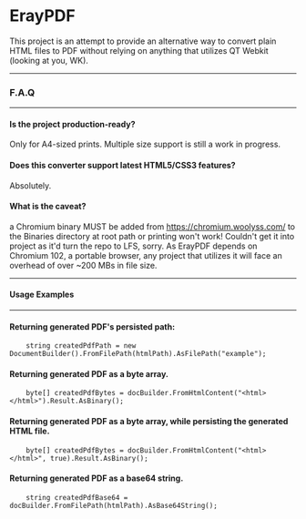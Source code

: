 # ErayPDF
This project is an attempt to provide an alternative way to convert plain HTML files to PDF without relying on anything that utilizes QT Webkit (looking at you, WK).
<hr>

### F.A.Q

<hr>

#### Is the project production-ready?

Only for A4-sized prints. Multiple size support is still a work in progress.

#### Does this converter support latest HTML5/CSS3 features?
Absolutely.
#### What is the caveat?
a Chromium binary MUST be added from https://chromium.woolyss.com/ to the Binaries directory at root path or printing won't work! Couldn't get it into project as it'd turn the repo to LFS, sorry.
As ErayPDF depends on Chromium 102, a portable browser, any project that utilizes it will face an overhead of over ~200 MBs in file size.
<hr>

#### Usage Examples

<hr>

#### Returning generated PDF's persisted path:

```
    string createdPdfPath = new DocumentBuilder().FromFilePath(htmlPath).AsFilePath("example");
```

#### Returning generated PDF as a byte array.

```
    byte[] createdPdfBytes = docBuilder.FromHtmlContent("<html></html>").Result.AsBinary();
```

#### Returning generated PDF as a byte array, while persisting the generated HTML file.

```
    byte[] createdPdfBytes = docBuilder.FromHtmlContent("<html></html>", true).Result.AsBinary();
```

#### Returning generated PDF as a base64 string.

```
    string createdPdfBase64 = docBuilder.FromFilePath(htmlPath).AsBase64String();
```


            

            
